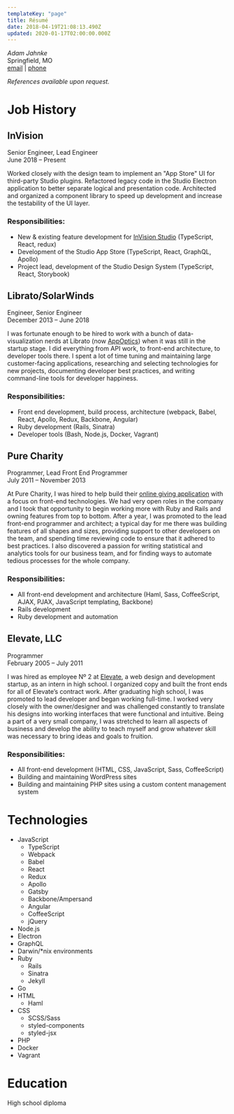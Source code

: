 ```yaml
---
templateKey: "page"
title: Résumé
date: 2018-04-19T21:08:13.490Z
updated: 2020-01-17T02:00:00.000Z
---
```


_Adam Jahnke_  
Springfield, MO  
[email](mailto:adamyonk@icloud.com) | [phone](tel:14028179871)

_References available upon request._

# Job History

## InVision

Senior Engineer, Lead Engineer  
June 2018 – Present

Worked closely with the design team to implement an "App Store" UI for third-party Studio plugins. Refactored legacy code in the Studio Electron application to better separate logical and presentation code. Architected and organized a component library to speed up development and increase the testability of the UI layer. 

### Responsibilities:

- New & existing feature development for [InVision Studio](https://www.invisionapp.com/studio) (TypeScript, React, redux)
- Development of the Studio App Store (TypeScript, React, GraphQL, Apollo)
- Project lead, development of the Studio Design System (TypeScript, React, Storybook)

## Librato/SolarWinds

Engineer, Senior Engineer  
December 2013 – June 2018

I was fortunate enough to be hired to work with a bunch of data-visualization
nerds at Librato (now [AppOptics](https://appoptics.com)) when it was still in
the startup stage. I did everything from API work, to front-end architecture,
to developer tools there. I spent a lot of time tuning and maintaining large
customer-facing applications, researching and selecting technologies for new
projects, documenting developer best practices, and writing command-line tools
for developer happiness.

### Responsibilities:

- Front end development, build process, architecture (webpack, Babel, React,
  Apollo, Redux, Backbone, Angular)
- Ruby development (Rails, Sinatra)
- Developer tools (Bash, Node.js, Docker, Vagrant)

## Pure Charity

Programmer, Lead Front End Programmer  
July 2011 – November 2013

At Pure Charity, I was hired to help build their
[online giving application](http://purecharity.com) with a focus on front-end
technologies. We had very open roles in the company and I took that opportunity
to begin working more with Ruby and Rails and owning features from top to
bottom. After a year, I was promoted to the lead front-end programmer and
architect; a typical day for me there was building features of all shapes and
sizes, providing support to other developers on the team, and spending time
reviewing code to ensure that it adhered to best practices. I also discovered a
passion for writing statistical and analytics tools for our business team, and
for finding ways to automate tedious processes for the whole company.

### Responsibilities:

- All front-end development and architecture (Haml, Sass, CoffeeScript, AJAX,
  PJAX, JavaScript templating, Backbone)
- Rails development
- Ruby development and automation

## Elevate, LLC

Programmer  
February 2005 – July 2011

I was hired as employee Nº 2 at [Elevate](http://elevate.co), a web design
and development startup, as an intern in high school. I organized copy and
built the front ends for all of Elevate’s contract work. After graduating high
school, I was promoted to lead developer and began working full-time. I worked
very closely with the owner/designer and was challenged constantly to translate
his designs into working interfaces that were functional and intuitive. Being a
part of a very small company, I was stretched to learn all aspects of business
and develop the ability to teach myself and grow whatever skill was necessary
to bring ideas and goals to fruition.

### Responsibilities:

- All front-end development (HTML, CSS, JavaScript, Sass, CoffeeScript)
- Building and maintaining WordPress sites
- Building and maintaining PHP sites using a custom content management system

# Technologies

- JavaScript
  - TypeScript
  - Webpack
  - Babel
  - React
  - Redux
  - Apollo
  - Gatsby
  - Backbone/Ampersand
  - Angular
  - CoffeeScript
  - jQuery
- Node.js
- Electron
- GraphQL
- Darwin/\*nix environments
- Ruby
  - Rails
  - Sinatra
  - Jekyll
- Go
- HTML
  - Haml
- CSS
  - SCSS/Sass
  - styled-components
  - styled-jsx
- PHP
- Docker
- Vagrant

# Education

High school diploma
